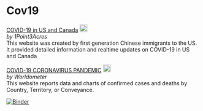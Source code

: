 # Cov19


[COVID-19 in US and Canada](https://coronavirus.1point3acres.com/en)
<img src="https://pbs.twimg.com/profile_images/1236417800891060225/WPYFi-8N_400x400.jpg" alt="icon" width="20"/>  
_by 1Point3Acres_  
This website was created by first generation Chinese immigrants to the US. It provided detailed information and realtime updates on COVID-19 in US and Canada

[COVID-19 CORONAVIRUS PANDEMIC](https://www.worldometers.info/coronavirus/)
<img src="https://www.worldometers.info/favicon/favicon.ico" alt="icon" width="20"/>  
_by Worldometer_  
This website reports data and charts of confirmed cases and deaths by Country, Territory, or Conveyance.


[![Binder](https://mybinder.org/badge_logo.svg)](https://mybinder.org/v2/gh/ychenzgithub/Cov19/master)
